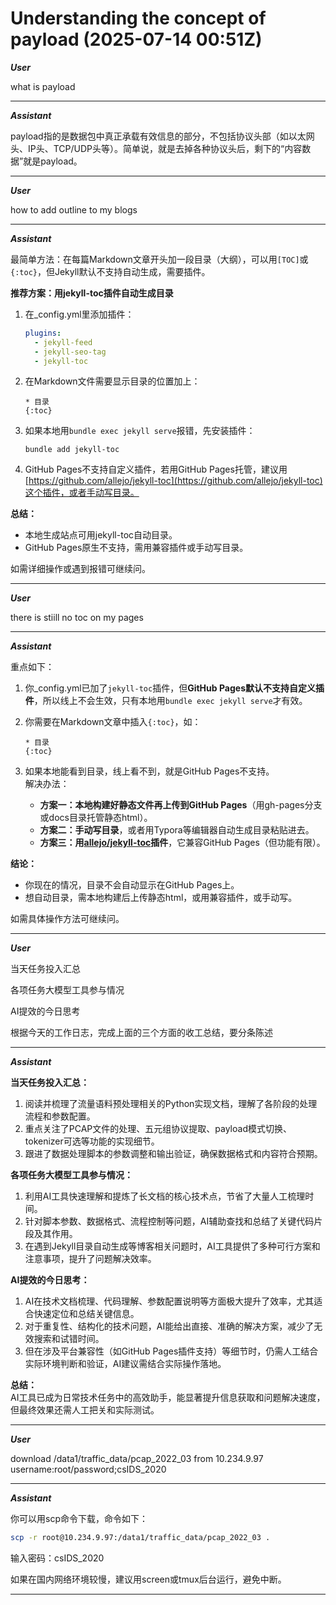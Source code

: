 <!-- Generated by SpecStory -->

# Understanding the concept of payload (2025-07-14 00:51Z)

_**User**_

what is payload

---

_**Assistant**_

payload指的是数据包中真正承载有效信息的部分，不包括协议头部（如以太网头、IP头、TCP/UDP头等）。简单说，就是去掉各种协议头后，剩下的“内容数据”就是payload。

---

_**User**_

how to add outline to my blogs

---

_**Assistant**_

最简单方法：在每篇Markdown文章开头加一段目录（大纲），可以用`[TOC]`或`{:toc}`，但Jekyll默认不支持自动生成，需要插件。

**推荐方案：用jekyll-toc插件自动生成目录**

1. 在_config.yml里添加插件：
   ```yaml
   plugins:
     - jekyll-feed
     - jekyll-seo-tag
     - jekyll-toc
   ```

2. 在Markdown文件需要显示目录的位置加上：
   ```
   * 目录
   {:toc}
   ```

3. 如果本地用`bundle exec jekyll serve`报错，先安装插件：
   ```
   bundle add jekyll-toc
   ```

4. GitHub Pages不支持自定义插件，若用GitHub Pages托管，建议用[https://github.com/allejo/jekyll-toc](https://github.com/allejo/jekyll-toc)这个插件，或者手动写目录。

**总结：**
- 本地生成站点可用jekyll-toc自动目录。
- GitHub Pages原生不支持，需用兼容插件或手动写目录。

如需详细操作或遇到报错可继续问。

---

_**User**_

there is stiill no toc on my pages

---

_**Assistant**_

重点如下：

1. 你_config.yml已加了`jekyll-toc`插件，但**GitHub Pages默认不支持自定义插件**，所以线上不会生效，只有本地用`bundle exec jekyll serve`才有效。

2. 你需要在Markdown文章中插入`{:toc}`，如：
   ```
   * 目录
   {:toc}
   ```

3. 如果本地能看到目录，线上看不到，就是GitHub Pages不支持。  
   解决办法：
   - **方案一：本地构建好静态文件再上传到GitHub Pages**（用gh-pages分支或docs目录托管静态html）。
   - **方案二：手动写目录**，或者用Typora等编辑器自动生成目录粘贴进去。
   - **方案三：用[allejo/jekyll-toc](https://github.com/allejo/jekyll-toc)插件**，它兼容GitHub Pages（但功能有限）。

**结论：**
- 你现在的情况，目录不会自动显示在GitHub Pages上。
- 想自动目录，需本地构建后上传静态html，或用兼容插件，或手动写。

如需具体操作方法可继续问。

---

_**User**_

当天任务投入汇总

各项任务大模型工具参与情况

AI提效的今日思考

根据今天的工作日志，完成上面的三个方面的收工总结，要分条陈述



---

_**Assistant**_

**当天任务投入汇总：**
1. 阅读并梳理了流量语料预处理相关的Python实现文档，理解了各阶段的处理流程和参数配置。
2. 重点关注了PCAP文件的处理、五元组协议提取、payload模式切换、tokenizer可选等功能的实现细节。
3. 跟进了数据处理脚本的参数调整和输出验证，确保数据格式和内容符合预期。

**各项任务大模型工具参与情况：**
1. 利用AI工具快速理解和提炼了长文档的核心技术点，节省了大量人工梳理时间。
2. 针对脚本参数、数据格式、流程控制等问题，AI辅助查找和总结了关键代码片段及其作用。
3. 在遇到Jekyll目录自动生成等博客相关问题时，AI工具提供了多种可行方案和注意事项，提升了问题解决效率。

**AI提效的今日思考：**
1. AI在技术文档梳理、代码理解、参数配置说明等方面极大提升了效率，尤其适合快速定位和总结关键信息。
2. 对于重复性、结构化的技术问题，AI能给出直接、准确的解决方案，减少了无效搜索和试错时间。
3. 但在涉及平台兼容性（如GitHub Pages插件支持）等细节时，仍需人工结合实际环境判断和验证，AI建议需结合实际操作落地。

**总结：**  
AI工具已成为日常技术任务中的高效助手，能显著提升信息获取和问题解决速度，但最终效果还需人工把关和实际测试。

---

_**User**_

download /data1/traffic_data/pcap_2022_03 from 10.234.9.97 
username:root/password;csIDS_2020

---

_**Assistant**_

你可以用scp命令下载，命令如下：

```bash
scp -r root@10.234.9.97:/data1/traffic_data/pcap_2022_03 .
```

输入密码：csIDS_2020

如果在国内网络环境较慢，建议用screen或tmux后台运行，避免中断。

---

